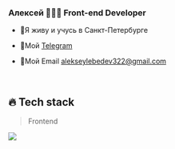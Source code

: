 ### <div align="startr">Алексей 👨🏻‍💻 Front-end Developer</div>  
  

- 👋Я живу и учусь в Санкт-Петербурге  
  

- 💬Мой [Telegram](https://t.me/nDpSmm)  
  

- 💬Мой Email alekseylebedev322@gmail.com  
  

<br/>  

<h2 align="left" id="kant0rin-stack">🔥 Tech stack</h2>

> Frontend
> 
<p align="start">
  <a href="https://skillicons.dev">
    <img src="https://skillicons.dev/icons?i=nextjs,react,redux,vue,bootstrap,css,sass,tailwind,html,js,ts" />
  </a>
</p>
